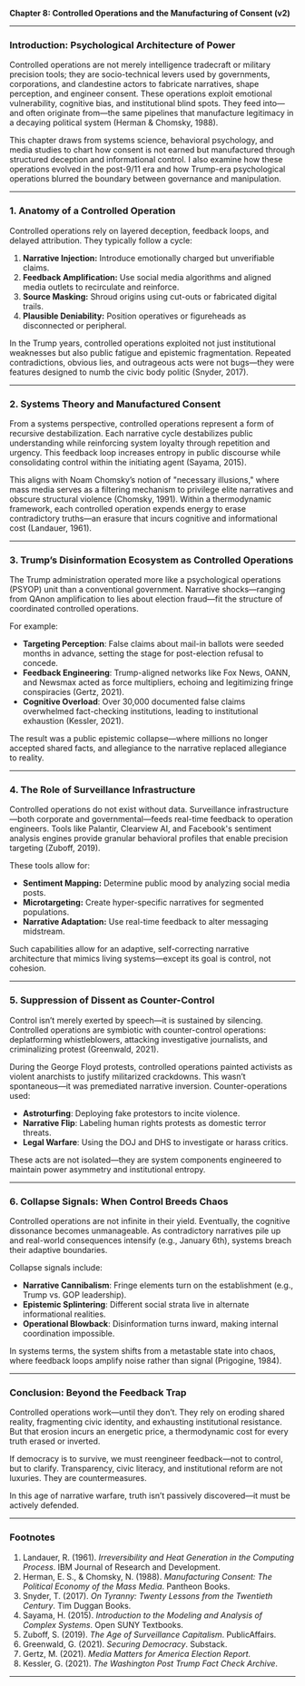 **Chapter 8: Controlled Operations and the Manufacturing of Consent (v2)**

---

### Introduction: Psychological Architecture of Power

Controlled operations are not merely intelligence tradecraft or military precision tools; they are socio-technical levers used by governments, corporations, and clandestine actors to fabricate narratives, shape perception, and engineer consent. These operations exploit emotional vulnerability, cognitive bias, and institutional blind spots. They feed into—and often originate from—the same pipelines that manufacture legitimacy in a decaying political system (Herman & Chomsky, 1988).

This chapter draws from systems science, behavioral psychology, and media studies to chart how consent is not earned but manufactured through structured deception and informational control. I also examine how these operations evolved in the post-9/11 era and how Trump-era psychological operations blurred the boundary between governance and manipulation.

---

### 1. Anatomy of a Controlled Operation

Controlled operations rely on layered deception, feedback loops, and delayed attribution. They typically follow a cycle:

1. **Narrative Injection:** Introduce emotionally charged but unverifiable claims.
2. **Feedback Amplification:** Use social media algorithms and aligned media outlets to recirculate and reinforce.
3. **Source Masking:** Shroud origins using cut-outs or fabricated digital trails.
4. **Plausible Deniability:** Position operatives or figureheads as disconnected or peripheral.

In the Trump years, controlled operations exploited not just institutional weaknesses but also public fatigue and epistemic fragmentation. Repeated contradictions, obvious lies, and outrageous acts were not bugs—they were features designed to numb the civic body politic (Snyder, 2017).


---

### 2. Systems Theory and Manufactured Consent

From a systems perspective, controlled operations represent a form of recursive destabilization. Each narrative cycle destabilizes public understanding while reinforcing system loyalty through repetition and urgency. This feedback loop increases entropy in public discourse while consolidating control within the initiating agent (Sayama, 2015).

This aligns with Noam Chomsky’s notion of "necessary illusions," where mass media serves as a filtering mechanism to privilege elite narratives and obscure structural violence (Chomsky, 1991). Within a thermodynamic framework, each controlled operation expends energy to erase contradictory truths—an erasure that incurs cognitive and informational cost (Landauer, 1961).


---

### 3. Trump’s Disinformation Ecosystem as Controlled Operations

The Trump administration operated more like a psychological operations (PSYOP) unit than a conventional government. Narrative shocks—ranging from QAnon amplification to lies about election fraud—fit the structure of coordinated controlled operations.

For example:
- **Targeting Perception**: False claims about mail-in ballots were seeded months in advance, setting the stage for post-election refusal to concede.
- **Feedback Engineering**: Trump-aligned networks like Fox News, OANN, and Newsmax acted as force multipliers, echoing and legitimizing fringe conspiracies (Gertz, 2021).
- **Cognitive Overload**: Over 30,000 documented false claims overwhelmed fact-checking institutions, leading to institutional exhaustion (Kessler, 2021).

The result was a public epistemic collapse—where millions no longer accepted shared facts, and allegiance to the narrative replaced allegiance to reality.


---

### 4. The Role of Surveillance Infrastructure

Controlled operations do not exist without data. Surveillance infrastructure—both corporate and governmental—feeds real-time feedback to operation engineers. Tools like Palantir, Clearview AI, and Facebook's sentiment analysis engines provide granular behavioral profiles that enable precision targeting (Zuboff, 2019).

These tools allow for:
- **Sentiment Mapping:** Determine public mood by analyzing social media posts.
- **Microtargeting:** Create hyper-specific narratives for segmented populations.
- **Narrative Adaptation:** Use real-time feedback to alter messaging midstream.

Such capabilities allow for an adaptive, self-correcting narrative architecture that mimics living systems—except its goal is control, not cohesion.


---

### 5. Suppression of Dissent as Counter-Control

Control isn’t merely exerted by speech—it is sustained by silencing. Controlled operations are symbiotic with counter-control operations: deplatforming whistleblowers, attacking investigative journalists, and criminalizing protest (Greenwald, 2021).

During the George Floyd protests, controlled operations painted activists as violent anarchists to justify militarized crackdowns. This wasn’t spontaneous—it was premediated narrative inversion. Counter-operations used:
- **Astroturfing**: Deploying fake protestors to incite violence.
- **Narrative Flip**: Labeling human rights protests as domestic terror threats.
- **Legal Warfare**: Using the DOJ and DHS to investigate or harass critics.

These acts are not isolated—they are system components engineered to maintain power asymmetry and institutional entropy.


---

### 6. Collapse Signals: When Control Breeds Chaos

Controlled operations are not infinite in their yield. Eventually, the cognitive dissonance becomes unmanageable. As contradictory narratives pile up and real-world consequences intensify (e.g., January 6th), systems breach their adaptive boundaries.

Collapse signals include:
- **Narrative Cannibalism**: Fringe elements turn on the establishment (e.g., Trump vs. GOP leadership).
- **Epistemic Splintering**: Different social strata live in alternate informational realities.
- **Operational Blowback**: Disinformation turns inward, making internal coordination impossible.

In systems terms, the system shifts from a metastable state into chaos, where feedback loops amplify noise rather than signal (Prigogine, 1984).


---

### Conclusion: Beyond the Feedback Trap

Controlled operations work—until they don’t. They rely on eroding shared reality, fragmenting civic identity, and exhausting institutional resistance. But that erosion incurs an energetic price, a thermodynamic cost for every truth erased or inverted.

If democracy is to survive, we must reengineer feedback—not to control, but to clarify. Transparency, civic literacy, and institutional reform are not luxuries. They are countermeasures.

In this age of narrative warfare, truth isn’t passively discovered—it must be actively defended.

---

### Footnotes

1. Landauer, R. (1961). *Irreversibility and Heat Generation in the Computing Process*. IBM Journal of Research and Development.
2. Herman, E. S., & Chomsky, N. (1988). *Manufacturing Consent: The Political Economy of the Mass Media*. Pantheon Books.
3. Snyder, T. (2017). *On Tyranny: Twenty Lessons from the Twentieth Century*. Tim Duggan Books.
4. Sayama, H. (2015). *Introduction to the Modeling and Analysis of Complex Systems*. Open SUNY Textbooks.
5. Zuboff, S. (2019). *The Age of Surveillance Capitalism*. PublicAffairs.
6. Greenwald, G. (2021). *Securing Democracy*. Substack.
7. Gertz, M. (2021). *Media Matters for America Election Report.*
8. Kessler, G. (2021). *The Washington Post Trump Fact Check Archive*.

---

